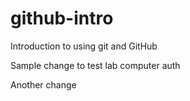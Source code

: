 # github-intro
Introduction to using git and GitHub

Sample change to test lab computer auth

Another change
